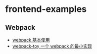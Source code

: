 # frontend-examples

## Webpack

- [webpack 基本使用](./webpack/basic/)
- [webpack-toy 一个 webpack 的最小实现](./webpack-toy/README.md)